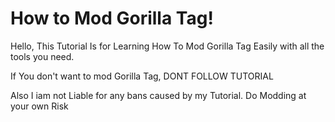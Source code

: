 # How to Mod Gorilla Tag!

Hello, This Tutorial Is for Learning How To Mod Gorilla Tag Easily with all the tools you need.

If You don't want to mod Gorilla Tag, DONT FOLLOW TUTORIAL

Also I iam not Liable for any bans caused by my Tutorial. Do Modding at your own Risk

